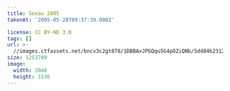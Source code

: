 ```yaml
---
title: Sexau 2005
takenAt: '2005-05-28T09:37:39.000Z'

license: CC BY-ND 3.0
tags: []
url: >-
  //images.ctfassets.net/bncv3c2gt878/1DBBAxJPGQqu5G4pOZiQNb/5dd84b2312294596b773a46a76f5e194/sexau-2005_4559697905_o
size: 1253709
image:
  width: 2048
  height: 1536
---
```

